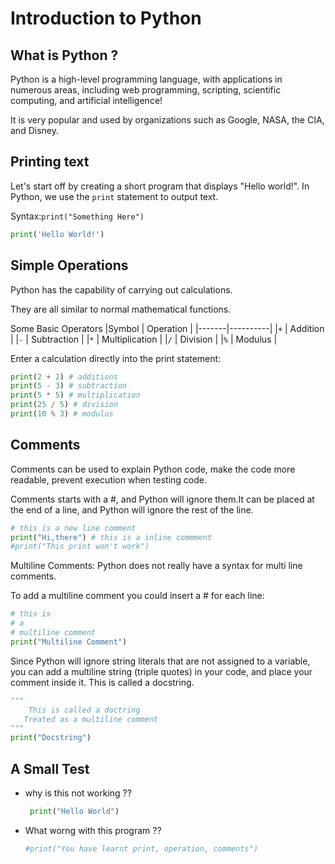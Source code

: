 # Introduction to Python

## What is Python ?
Python is a high-level programming language, with applications in numerous areas, including web programming, scripting, scientific computing, and artificial intelligence!

It is very popular and used by organizations such as Google, NASA, the CIA, and Disney.

## Printing text

Let's start off by creating a short program that displays "Hello world!".
In Python, we use the `print` statement to output text.

Syntax:`print("Something Here")`

```python runnable
print('Hello World!')
```

## Simple Operations

Python has the capability of carrying out calculations.

They are all similar to normal mathematical functions.

Some Basic Operators
|Symbol | Operation |
|-------|----------|
|`+` | Addition |
|`-` | Subtraction |
|`*` | Multiplication |
|`/` | Division |
|`%` | Modulus |

Enter a calculation directly into the print statement:

```python runnable
print(2 + 2) # additions
print(5 - 3) # subtraction
print(5 * 5) # multiplication
print(25 / 5) # division
print(10 % 3) # modulus
```

## Comments 
Comments can be used to explain Python code, make the code more readable, prevent execution when testing code.

Comments starts with a #, and Python will ignore them.It can be placed at the end of a line, and Python will ignore the rest of the line. 

```python runnable
# this is a new line comment
print("Hi,there") # this is a inline commment
#print("This print won't work")
```

Multiline Comments:
Python does not really have a syntax for multi line comments.

To add a multiline comment you could insert a # for each line:

```python runnable
# this is 
# a 
# multiline comment
print("Multiline Comment")
```

Since Python will ignore string literals that are not assigned to a variable, you can add a multiline string (triple quotes) in your code, and place your comment inside it. This is called a docstring.

```python runnable
"""
    This is called a doctring
   Treated as a multiline comment
"""
print("Docstring")
```

## A Small Test

* why is this not working ??
  ```python runnable
   print("Hello World")
   ```

* What worng with this program ??
  ```python runnable
  #print("You have learnt print, operation, comments")
  ```
